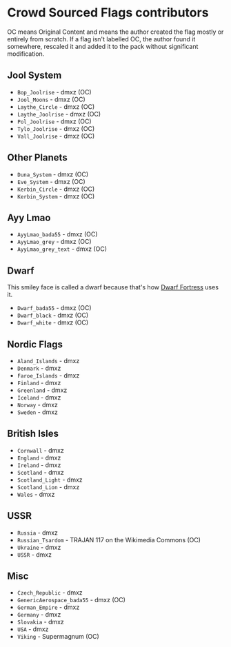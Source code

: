 Crowd Sourced Flags contributors
======

OC means Original Content and means the author created the flag mostly or entirely from scratch. If a flag isn't labelled OC, the author found it somewhere, rescaled it and added it to the pack without significant modification.

Jool System
----

- `Bop_Joolrise` - dmxz (OC)
- `Jool_Moons` - dmxz (OC)
- `Laythe_Circle` - dmxz (OC)
- `Laythe_Joolrise` - dmxz (OC)
- `Pol_Joolrise` - dmxz (OC)
- `Tylo_Joolrise` - dmxz (OC)
- `Vall_Joolrise` - dmxz (OC)

Other Planets
----

- `Duna_System` - dmxz (OC)
- `Eve_System` - dmxz (OC)
- `Kerbin_Circle` - dmxz (OC)
- `Kerbin_System` - dmxz (OC)

Ayy Lmao
----

- `AyyLmao_bada55` - dmxz (OC)
- `AyyLmao_grey` - dmxz (OC)
- `AyyLmao_grey_text` - dmxz (OC)

Dwarf
----

This smiley face is called a dwarf because that's how [Dwarf Fortress](http://bay12games.com/dwarves/) uses it.

- `Dwarf_bada55` - dmxz (OC)
- `Dwarf_black` - dmxz (OC)
- `Dwarf_white` - dmxz (OC)

Nordic Flags
----

- `Aland_Islands` - dmxz
- `Denmark` - dmxz
- `Faroe_Islands` - dmxz
- `Finland` - dmxz
- `Greenland` - dmxz
- `Iceland` - dmxz
- `Norway` - dmxz
- `Sweden` - dmxz

British Isles
----

- `Cornwall` - dmxz
- `England` - dmxz
- `Ireland` - dmxz
- `Scotland` - dmxz
- `Scotland_Light` - dmxz
- `Scotland_Lion` - dmxz
- `Wales` - dmxz

USSR
----

- `Russia` - dmxz
- `Russian_Tsardom` - TRAJAN 117 on the Wikimedia Commons (OC)
- `Ukraine` - dmxz
- `USSR` - dmxz

Misc
----

- `Czech_Republic` - dmxz
- `GenericAerospace_bada55` - dmxz (OC)
- `German_Empire` - dmxz
- `Germany` - dmxz
- `Slovakia` - dmxz
- `USA` - dmxz
- `Viking` - Supermagnum (OC)